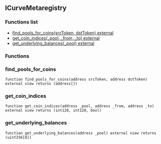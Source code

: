 
## ICurveMetaregistry

### Functions list
- [find_pools_for_coins(srcToken, dstToken) external](#find_pools_for_coins)
- [get_coin_indices(_pool, _from, _to) external](#get_coin_indices)
- [get_underlying_balances(_pool) external](#get_underlying_balances)

### Functions
### find_pools_for_coins

```solidity
function find_pools_for_coins(address srcToken, address dstToken) external view returns (address[])
```

### get_coin_indices

```solidity
function get_coin_indices(address _pool, address _from, address _to) external view returns (int128, int128, bool)
```

### get_underlying_balances

```solidity
function get_underlying_balances(address _pool) external view returns (uint256[8])
```

